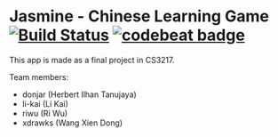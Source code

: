 # Jasmine - Chinese Learning Game [![Build Status](https://travis-ci.org/jasmine-team/Jasmine.svg?branch=master)](https://travis-ci.org/jasmine-team/Jasmine) [![codebeat badge](https://codebeat.co/badges/66c01007-b4d6-4f79-a736-300a1ef0410a)](https://codebeat.co/projects/github-com-jasmine-team-jasmine-master)

This app is made as a final project in CS3217.

Team members:
- donjar (Herbert Ilhan Tanujaya)
- li-kai (Li Kai)
- riwu (Ri Wu)
- xdrawks (Wang Xien Dong)
